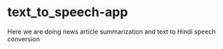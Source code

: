 # text_to_speech-app
Here we are doing news article summarization and text to  Hindi speech conversion 
